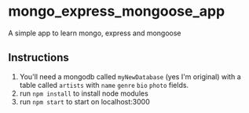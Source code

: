 # mongo_express_mongoose_app
A simple app to learn mongo, express and mongoose

## Instructions
1. You'll need a mongodb called ```myNewDatabase``` (yes I'm original) with a table called ```artists``` with ```name``` ```genre``` ```bio``` ```photo``` fields. 
2. run ```npm install``` to install node modules
3. run ```npm start``` to start on localhost:3000
